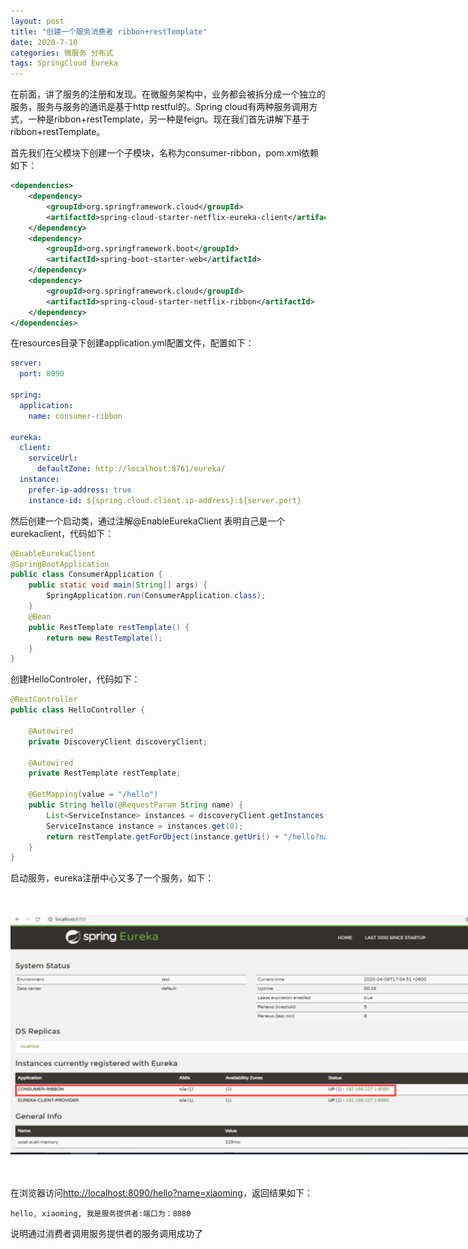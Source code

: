 ```yaml
---
layout: post
title: "创建一个服务消费者 ribbon+restTemplate"
date: 2020-7-10
categories: 微服务 分布式
tags: SpringCloud Eureka
--- 
```


在前面，讲了服务的注册和发现。在微服务架构中，业务都会被拆分成一个独立的服务，服务与服务的通讯是基于http restful的。Spring cloud有两种服务调用方式，一种是ribbon+restTemplate，另一种是feign。现在我们首先讲解下基于ribbon+restTemplate。

首先我们在父模块下创建一个子模块，名称为consumer-ribbon，pom.xml依赖如下：

```xml
<dependencies>
    <dependency>
        <groupId>org.springframework.cloud</groupId>
        <artifactId>spring-cloud-starter-netflix-eureka-client</artifactId>
    </dependency>
    <dependency>
        <groupId>org.springframework.boot</groupId>
        <artifactId>spring-boot-starter-web</artifactId>
    </dependency>
    <dependency>
        <groupId>org.springframework.cloud</groupId>
        <artifactId>spring-cloud-starter-netflix-ribbon</artifactId>
    </dependency>
</dependencies>
```


在resources目录下创建application.yml配置文件，配置如下：

```yaml
server:
  port: 8090

spring:
  application:
    name: consumer-ribbon

eureka:
  client:
    serviceUrl:
      defaultZone: http://localhost:8761/eureka/
  instance:
    prefer-ip-address: true
    instance-id: ${spring.cloud.client.ip-address}:${server.port}
```

然后创建一个启动类，通过注解@EnableEurekaClient 表明自己是一个eurekaclient，代码如下：

```java
@EnableEurekaClient
@SpringBootApplication
public class ConsumerApplication {
    public static void main(String[] args) {
        SpringApplication.run(ConsumerApplication.class);
    }
    @Bean
    public RestTemplate restTemplate() {
        return new RestTemplate();
    }
}
```

创建HelloControler，代码如下：

```java
@RestController
public class HelloController {

    @Autowired
    private DiscoveryClient discoveryClient;

    @Autowired
    private RestTemplate restTemplate;

    @GetMapping(value = "/hello")
    public String hello(@RequestParam String name) {
        List<ServiceInstance> instances = discoveryClient.getInstances("eureka-client-provider");
        ServiceInstance instance = instances.get(0);
        return restTemplate.getForObject(instance.getUri() + "/hello?name=" + name, String.class);
    }
}
```

启动服务，eureka注册中心又多了一个服务，如下：

<div style="width:780px;height:384px;margin:50px auto">
    <img alt="ribbon.png" src="/images/ribbon.png" width="780" height="384"/>
</div>

在浏览器访问[http://localhost:8090/hello?name=xiaoming](http://localhost:8090/hello?name=xiaoming)，返回结果如下：

```
hello, xiaoming, 我是服务提供者:端口为：8080
```

说明通过消费者调用服务提供者的服务调用成功了